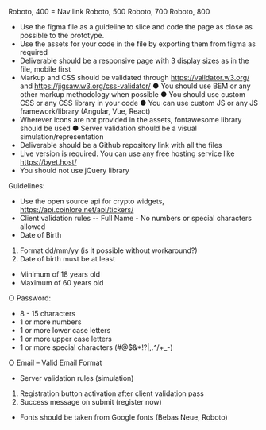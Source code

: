Roboto, 400 = Nav link
Roboto, 500
Roboto, 700
Roboto, 800


- Use the figma file as a guideline to slice and code the page as close as possible to the
prototype.
- Use the assets for your code in the file by exporting them from figma as required
- Deliverable should be a responsive page with 3 display sizes as in the file, mobile first
- Markup and CSS should be validated through https://validator.w3.org/ and
https://jigsaw.w3.org/css-validator/
● You should use BEM or any other markup methodology when possible
● You should use custom CSS or any CSS library in your code
● You can use custom JS or any JS framework/library (Angular, Vue, React)
 - Wherever icons are not provided in the assets, fontawesome library should be used
● Server validation should be a visual simulation/representation
 - Deliverable should be a Github repository link with all the files
 - Live version is required. You can use any free hosting service like https://byet.host/
 - You should not use jQuery library

Guidelines:

- Use the open source api for crypto widgets, https://api.coinlore.net/api/tickers/
- Client validation rules
-- Full Name - No numbers or special characters allowed
 - Date of Birth
1) Format dd/mm/yy (is it possible without workaround?)
2) Date of birth must be at least
- Minimum of 18 years old
- Maximum of 60 years old

○ Password:
- 8 - 15 characters
- 1 or more numbers
- 1 or more lower case letters
- 1 or more upper case letters
- 1 or more special characters (#[]()@$&*!?|,.^/\+_-)

○ Email – Valid Email Format
 -  Server validation rules (simulation)
   1. Registration button activation after client validation pass 
   2. Success message on submit (register now)
 -  Fonts should be taken from Google fonts (Bebas Neue, Roboto)